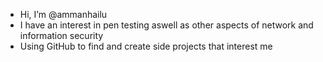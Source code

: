 - Hi, I’m @ammanhailu
- I have an interest in pen testing aswell as other aspects of network and information security
- Using GitHub to find and create side projects that interest me
